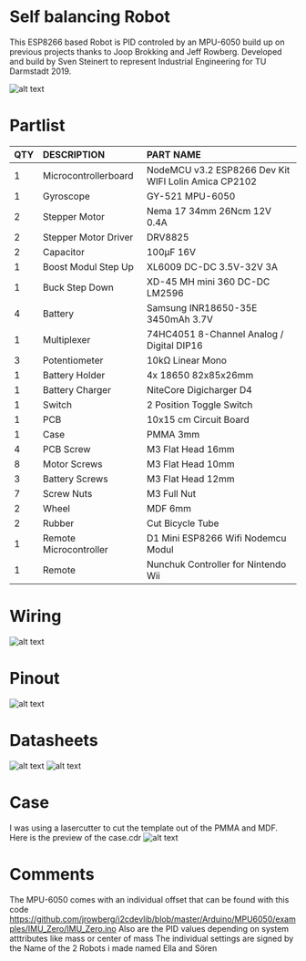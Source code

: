 # Self balancing Robot
This ESP8266 based Robot is PID controled by an MPU-6050 build up on previous projects thanks to Joop Brokking and Jeff Rowberg. Developed and build by Sven Steinert to represent Industrial Engineering for TU Darmstadt 2019.

![alt text](https://abload.de/img/selfbalancingrobothd_vqkew.jpg)

# Partlist
 
|QTY|	DESCRIPTION	|PART NAME|
| :---   | :---   | :---   |
|1|	Microcontrollerboard|	NodeMCU v3.2 ESP8266 Dev Kit WIFI Lolin Amica CP2102|
|1|	Gyroscope|	GY-521 MPU-6050|
|2|	Stepper Motor|	Nema 17 34mm 26Ncm 12V 0.4A|
|2|	Stepper Motor Driver|	DRV8825|
|2|	Capacitor|	100µF 16V|
|1|	Boost Modul Step Up|	XL6009 DC-DC 3.5V-32V 3A|
|1|	Buck Step Down|	XD-45 MH mini 360 DC-DC LM2596|
|4|	Battery|	Samsung INR18650-35E  3450mAh 3.7V|
|1|	Multiplexer|	74HC4051 8-Channel Analog / Digital DIP16|
|3|	Potentiometer|	10kΩ Linear Mono|
|1|	Battery Holder|	4x 18650 82x85x26mm|
|1|	Battery Charger|	NiteCore Digicharger D4|
|1|	Switch|	2 Position Toggle Switch|
|1|	PCB|	10x15 cm Circuit Board|
|1|	Case|	PMMA 3mm|
|4|	PCB Screw|	M3 Flat Head 16mm|
|8|	Motor Screws|	M3 Flat Head 10mm|
|3|	Battery Screws|	M3 Flat Head 12mm|
|7|	Screw Nuts|	M3 Full Nut|
|2|	Wheel|	MDF 6mm|
|2|	Rubber|	Cut Bicycle Tube|
|1|	Remote Microcontroller|	D1 Mini ESP8266 Wifi Nodemcu Modul|
|1|	Remote|	Nunchuk Controller for Nintendo Wii|

# Wiring
![alt text](https://abload.de/img/sbr_steckplatinex9j7o.png)

# Pinout
![alt text](https://abload.de/img/pinoutkekdu.png)

# Datasheets

![alt text](https://abload.de/img/multiplex99k1b.png)
![alt text](https://abload.de/img/drivervpjqb.png)

# Case
I was using a lasercutter to cut the template out of the PMMA and MDF. Here is the preview of the case.cdr
![alt text](https://abload.de/img/caseh0kdq.png)

# Comments
The MPU-6050 comes with an individual offset that can be found with this code <br>
https://github.com/jrowberg/i2cdevlib/blob/master/Arduino/MPU6050/examples/IMU_Zero/IMU_Zero.ino
Also are the PID values depending on system atttributes like mass or center of mass
The individual settings are signed by the Name of the 2 Robots i made named Ella and Sören
